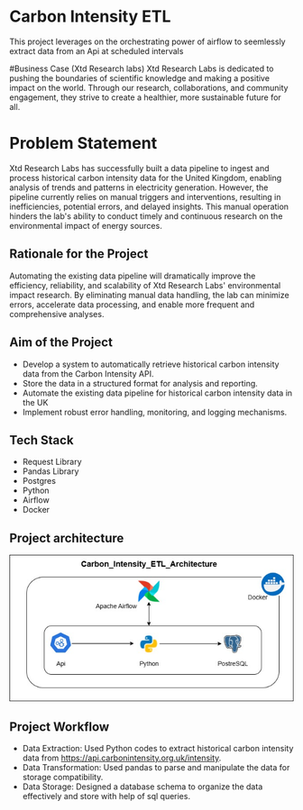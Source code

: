 # Carbon Intensity ETL
This project leverages on the orchestrating power of airflow to seemlessly extract data from an Api at scheduled intervals

#Business Case (Xtd Research labs)
Xtd Research Labs is dedicated to pushing the boundaries of scientific knowledge and making a positive impact on the world. Through our research, collaborations, and community engagement, they strive to create a healthier, more sustainable future for all.

# Problem Statement
Xtd Research Labs has successfully built a data pipeline to ingest and process historical carbon intensity data for the United Kingdom, enabling analysis of trends and patterns in electricity generation. However, the pipeline currently relies on manual triggers and interventions, resulting in inefficiencies, potential errors, and delayed insights. This manual operation hinders the lab's ability to conduct timely and continuous research on the environmental impact of energy sources.

## Rationale for the Project
Automating the existing data pipeline will dramatically improve the efficiency, reliability, and scalability of Xtd Research Labs' environmental impact research. By eliminating manual data handling, the lab can minimize errors, accelerate data processing, and enable more frequent and comprehensive analyses.

## Aim of the Project
  * Develop a system to automatically retrieve historical carbon intensity data from the Carbon Intensity API.
  * Store the data in a structured format for analysis and reporting.
  * Automate the existing data pipeline for historical carbon intensity data in the UK
  * Implement robust error handling, monitoring, and logging mechanisms.

## Tech Stack
  * Request Library
  * Pandas Library
  * Postgres
  * Python
  * Airflow
  * Docker

## Project architecture
![Project Architecture](architecture.jpg)

## Project Workflow
  * Data Extraction: Used Python codes to extract historical carbon intensity data from https://api.carbonintensity.org.uk/intensity.
  * Data Transformation: Used pandas to parse and manipulate the data for storage compatibility.
  * Data Storage: Designed a database schema to organize the data effectively and store with help of sql queries.
